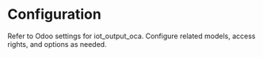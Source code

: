 # Configuration

Refer to Odoo settings for iot_output_oca. Configure related models, access rights, and options as needed.
